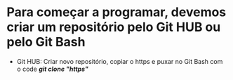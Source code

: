 # Para começar a programar, devemos criar um repositório pelo Git HUB ou pelo Git Bash
- Git HUB:
Criar novo repositório, copiar o https e puxar no Git Bash com o code _**git clone "https"**_
